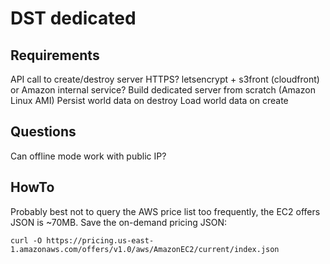 # DST dedicated

## Requirements

API call to create/destroy server HTTPS?
  letsencrypt + s3front (cloudfront)
  or Amazon internal service?
Build dedicated server from scratch (Amazon Linux AMI)
Persist world data on destroy
Load world data on create

## Questions

Can offline mode work with public IP?

## HowTo

Probably best not to query the AWS price list too frequently, the EC2 offers JSON is ~70MB. Save the on-demand pricing JSON:

    curl -O https://pricing.us-east-1.amazonaws.com/offers/v1.0/aws/AmazonEC2/current/index.json

